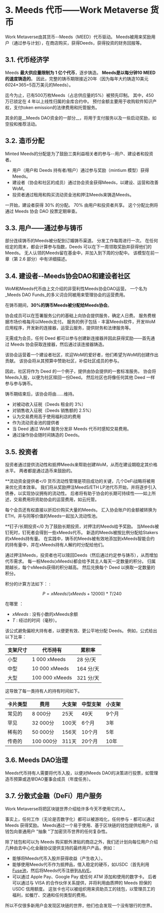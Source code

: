 # 3. Meeds 代币——Work Metaverse 货币

Work Metaverse由其货币--Meeds（MEED）代币驱动。 Meeds被用来奖励用户（通过参与计划），在商店购买，获得Deeds，获得投资的财务回报等。

## 3.1. 代币经济学

Meeds **最大供应量限制为 1 亿个代币**，逐步铸造。 **Meeds是以每分钟10 MEED的速度铸造的**。 因此，完整的铸币期限接近20年（因为每年大约铸造10美元*60*24*365=5百万美元的Meeds）。

迄今为止，已有500万枚Meeds（占总供应量的5%）被预先印制。 其中，450 万已锁定在 4 年以上线性归属的金库合约中。 预付金额主要用于收购软件知识产权，支付token emission的法律费用和托管服务。

其余的是__Meeds DAO资金的一部分__，将用于支付服务以及一些启动奖励，如空投和推荐活动。


## 3.2. 造币分配

Minted Meeds的分配是为了鼓励三类利益相关者的参与--用户、建设者和投资者。

- 用户（用户和 Deeds 持有者/租户）通过参与奖励（mintium 模型）获得 Meeds。
- 建设者（协会和社区的成员）通过协会资金获得Meeds，以建设、运营和改善WoM。
- 投资者通过租用和购买流动资金池和押注Meeds来铸造Meeds。

一开始，建设者获得 30% 的分配。 70% 由用户和投资者共享。 这个分配比例将通过 Meeds 协会 DAO 投票定期审查。

## 3.3. 用户——通过参与铸币

部分连续铸币的Meeds被分配到订婚铸币渠道。 分发工作每周进行一次。 在任何给定的周末，都会计算参与指数，Deeds 可以在下一周领取奖励并获得他们的 Meeds。 无人认领的Meeds留在基金中，并加入到下周的分配中。 该模型在前一章（第 2.6 部分）中有详细描述。

## 3.4. 建设者--Meeds协会DAO和建设者社区

WoM和Meeds代币由上文介绍的非营利性Meeds协会DAO运营。 一个名为_Meeds DAO Funds_的多义词合同被用来管理协会的运营费用。

在铸币期间，**30%的铸币Meeds被分配给Meeds协会**。

协会成员可以在签署服务公约的基础上向协会提供服务，确定人日费。 服务费根据市场价格每月以Meeds支付。 服务的例子包括 - 丰富Meeds软件，开发WoM应用程序，开发新的连接器，运营云服务，提供财务和法律服务等。

无需成为会员，任何 Deed 都可以参与创建新连接器并因此获得奖励——首先通过 Meeds 协会获取连接器，然后通过该连接器铸造。

该协会运营着一个建设者社区，欢迎WoM的爱好者，他们希望为WoM的创建作出贡献。 该协会将从其预算中赞助社区，补偿社区成员的参与。

因此，社区将作为 Deed 的一个例子，提供由协会提供的一套标准服务。 协会将Meeds入股，以便为社区赎回一份Deed。 然后社区也将像任何其他 Deed 一样参与参与铸币。

铸币期结束后，该协会将由......维持。

- 对被动收入征税（Deeds 租金的 3%）
- 对销售收入征税（Deeds 销售额的 2.5%）
- 认为交易费用高于使用福利店的费用
- 作为流动资金池的提供者
- 当 Deed 通过 WoM 服务分发非 Meeds 代币时感知交易费用。
- 通过操作协会随时间铸造的 Deeds。


## 3.5. 投资者

投资者通过提供流动性和抵押Meeds来帮助创建WoM，从而在建设期稳定其价格水平。 两者都是通过造币来鼓励的。

**流动资金提供者</0 货币流动性管理是项目成功的关键，几个DeFi战略将被用来优化资本效率。 我们将从奖励押注MeedS/ETH LP池代币开始，并将逐步引入债券，以实现协议拥有的流动性。 后者将有助于协会的长期可持续性——如上所述，交易费用将资助协会的运营费用，如云托管。</p>

每个会员还有权直接以折扣价购买大量的Meeds。 汇入协会账户的金额被转换为ETH，并与同等价值的Meeds一起加入流动性池。

**钉子/长期投资</0 为了鼓励长期投资，对押注的Meeds给予奖励。 当Meeds被钉死时，钉死者会得到一些xMeeds代币。 新造的Meeds被按比例分配给Stakers的xMeeds持有量。 在实践中，铸币的Meeds被有效地添加到xMeeds智能合约的持有量中，并在xMeeds持有人解约时分配给他们。</p>

通过押注Meeds，投资者也可以赎回Deeds（然后通过约定参与铸币），从而增加代币需求。 每一桩Meeds(xMeeds)都会给予其主人每天一定数量的积分。 归属期越长，每个xMeeds获得的积分越高。 然后兑换每个 Deed 以换取一定数量的积分。

积分的计算方法如下： :

 $$ P = xMeeds / (xMeeds + 12000) * T / 240 $$

 在哪里 ：

- $xMeeds$ : 没有小数的xMeeds余额
- $T$ : 经过的时间（毫秒）。

该公式避免偏袒大持有者，以便更有效、更公平地分配 Deeds。 例如，公式给出以下比率：

| **支架尺寸** | **代币持有**       | **累积率** |
| -------- | -------------- | ------- |
| 小型       | 1 000 xMeeds   | 28 分/天  |
| 中型       | 10 000 xMeeds  | 164 分/天 |
| 大型       | 100 000 xMeeds | 321 分/天 |


这导致了每一类持有人的持有时间如下。

| **卡片类型** | **费用**   | **大支架** | **中型支架** | **小支架** |
| -------- | -------- | ------- | -------- | ------- |
| 常见的      | 8 000分   | 25天     | 49天      | 9个月     |
| 罕见       | 32 000分  | 100天    | 6个月      | 3年      |
| 稀有的      | 50 000分  | 156天    | 10个月     | 5年      |
| 传奇的      | 100 000分 | 311天    | 20个月     | 10年     |

## 3.6. Meeds DAO治理

Meeds代币持有人需要将代币入股，以便对Meeds DAO的决策进行投票，如管理造币预算或选举DAO董事会成员（年度任务）。

## 3.7. 分散式金融（DeFi）用户服务

Work Metaverse将把区块链世界介绍给许多今天不使用它的人。

事实上，任何工作（无论是否数字化）都可以被游戏化，任何参与 - 都可以通过 Meeds 获得奖励。 Meeds通过一个易于使用、基于区块链的钱包提供给用户，该钱包向普通用户 "抽象 "了加密货币世界的任何复杂性。

除了钱包和可以为 Meeds 购买额外津贴的商店之外，我们还计划向每位用户介绍几种由去中心化金融协议提供支持的最终用户产品，例如：

- 能够将Meeds代币入股并获得收益（产生收入）。
- 能够使用Meeds代币作为抵押品，借入稳定的硬币，如USDC（首先利用[Fuse池](https://app.rari.capital/fuse)，然后将Meeds代币注册到[AAVE](https://aave.com/)。
- 可以通过 Apple Pay、Google Pay 或任何 ATM 添加和使用的数字卡。 后者可以通过与 VISA 的合作伙伴关系提供，并将利用由质押的 Meeds 担保的 USDC 信用额度。 这张卡也可以被组织用来资助员工的钱包，以管理员工的福利，如餐厅、交通和任何类型的费用。

所以不仅很多新用户会发现区块链的世界，他们也会发现一个没有银行的世界。

 
